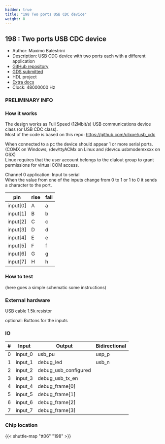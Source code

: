 ```yaml
---
hidden: true
title: "198 Two ports USB CDC device"
weight: 8
---
```


## 198 : Two ports USB CDC device

* Author: Maximo Balestrini
* Description: USB CDC device with two ports each with a different application
* [GitHub repository](https://github.com/mbalestrini/tt06_usb_cdc_devices)
* [GDS submitted](https://github.com/mbalestrini/tt06_usb_cdc_devices/actions/runs/8758168087)
* HDL project
* [Extra docs]()
* Clock: 48000000 Hz

<!---

This file is used to generate your project datasheet. Please fill in the information below and delete any unused
sections.

You can also include images in this folder and reference them in the markdown. Each image must be less than
512 kb in size, and the combined size of all images must be less than 1 MB.
-->


### PRELIMINARY INFO

### How it works

The design works as Full Speed (12Mbit/s) USB communications device class (or USB CDC class).  
Most of the code is based on this repo: https://github.com/ulixxe/usb_cdc

When connected to a pc the device should appear 1 or more serial ports. (COMX on Windows, /dev/ttyACMx on Linux and /dev/cu.usbmodemxxxx on OSX)  
Linux requires that the user account belongs to the dialout group to grant permissions for virtual COM access.

Channel 0 application: Input to serial  
When the value from one of the inputs change from 0 to 1 or 1 to 0 it sends a character to the port.

| pin | rise | fall |
| --- | ---- | ---- |
|input[0] | A | a |
|input[1] | B | b |
|input[2] | C | c |
|input[3] | D | d |
|input[4] | E | e |
|input[5] | F | f |
|input[6] | G | g |
|input[7] | H | h |

### How to test

(here goes a simple schematic some instructions)

### External hardware

USB cable
1.5k resistor

optional:
Buttons for the inputs


### IO

| #             | Input    | Output   | Bidirectional   |
| ------------- | -------- | -------- | --------------- |
| 0 | input_0  | usb_pu  | usp_p        |
| 1 | input_1  | debug_led  | usb_n        |
| 2 | input_2  | debug_usb_configured  |         |
| 3 | input_3  | debug_usb_tx_en  |         |
| 4 | input_4  | debug_frame[0]  |         |
| 5 | input_5  | debug_frame[1]  |         |
| 6 | input_6  | debug_frame[2]  |         |
| 7 | input_7  | debug_frame[3]  |         |


### Chip location

{{< shuttle-map "tt06" "198" >}}
